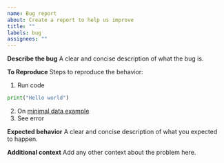 ```yaml
---
name: Bug report
about: Create a report to help us improve
title: ""
labels: bug
assignees: ""
---
```


**Describe the bug**
A clear and concise description of what the bug is.

**To Reproduce**
Steps to reproduce the behavior:

1. Run code

```python
print("Hello world")
```

2. On [minimal data example](/link/to/data.ext)
3. See error

**Expected behavior**
A clear and concise description of what you expected to happen.

**Additional context**
Add any other context about the problem here.

